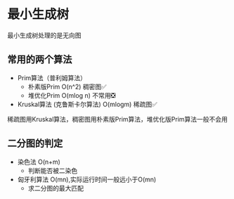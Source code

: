 # 最小生成树

最小生成树处理的是无向图

## 常用的两个算法

- Prim算法（普利姆算法）
  - 朴素版Prim O(n^2) 稠密图✅
  - 堆优化Prim O(mlog n) 不常用❎
- Kruskal算法 (克鲁斯卡尔算法) O(mlogm) 稀疏图✅

稀疏图用Kruskal算法，稠密图用朴素版Prim算法，堆优化版Prim算法一般不会用

## 二分图的判定

- 染色法 O(n+m)
  - 判断能否被二染色
- 匈牙利算法 O(mn),实际运行时间一般远小于O(mn)
  - 求二分图的最大匹配






